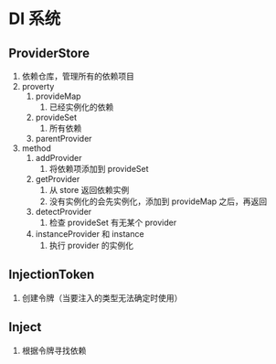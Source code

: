 # DI 系统

## ProviderStore
1. 依赖仓库，管理所有的依赖项目
2. proverty
   1. provideMap
      1. 已经实例化的依赖
   2. provideSet
      1. 所有依赖
   3. parentProvider
3. method
   1. addProvider
      1. 将依赖项添加到 provideSet
   2. getProvider
      1. 从 store 返回依赖实例
      2. 没有实例化的会先实例化，添加到 provideMap 之后，再返回
   3. detectProvider
      1. 检查 provideSet 有无某个 provider
   4. instanceProvider 和 instance
      1. 执行 provider 的实例化

## InjectionToken
1. 创建令牌（当要注入的类型无法确定时使用）

## Inject

1. 根据令牌寻找依赖
